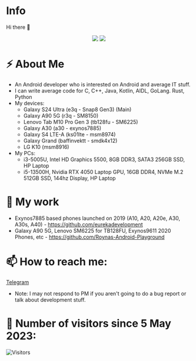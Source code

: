 # Info
 Hi there 👋
<p align="center">
 <img src="https://raw.githubusercontent.com/roynatech2544/readme-generator/master/generated/languages.svg"/>
 <img src="https://raw.githubusercontent.com/roynatech2544/readme-generator/master/generated/overview.svg"/>
</p>

# ⚡ About Me
- An Android developer who is interested on Android and average IT stuff.
- I can write average code for C, C++, Java, Kotlin, AIDL, GoLang. Rust, Python
- My devices:
  - Galaxy S24 Ultra (e3q - Snap8 Gen3) (Main)
  - Galaxy A90 5G (r3q - SM8150)
  - Lenovo Tab M10 Pro Gen 3 (tb128fu - SM6225)
  - Galaxy A30 (a30 - exynos7885)
  - Galaxy S4 LTE-A (ks01lte - msm8974)
  - Galaxy Grand (baffinvektt - smdk4x12)
  - LG K10 (msm8916)
- My PCs:
  - i3-5005U, Intel HD Graphics 5500, 8GB DDR3, SATA3 256GB SSD, HP Laptop
  - i5-13500H, Nvidia RTX 4050 Laptop GPU, 16GB DDR4, NVMe M.2 512GB SSD, 144hz Display, HP Laptop

# 🔭 My work
- Exynos7885 based phones launched on 2019 (A10, A20, A20e, A30, A30s, A40) - https://github.com/eurekadevelopment
- Galaxy A90 5G, Lenovo SM6225 for TB128FU, Exynos9611 2020 Phones, etc - https://github.com/Roynas-Android-Playground
  
# 📫 How to reach me:
[Telegram](https://t.me/roynatech)
- Note: I may not respond to PM if you aren't going to do a bug report or talk about development stuff.

# 🤔 Number of visitors since 5 May 2023:
![Visitors](https://komarev.com/ghpvc/?username=roynatech2544)
